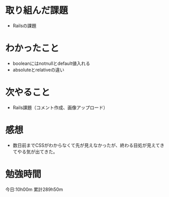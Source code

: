 # 取り組んだ課題
* Railsの課題

# わかったこと
* booleanにはnotnullとdefault値入れる
* absoluteとrelativeの違い

# 次やること
* Rails課題（コメント作成、画像アップロード）

# 感想
* 数日前までCSSがわからなくて先が見えなかったが、終わる目処が見えてきてやる気が出てきた。

# 勉強時間
今日:10h00m
累計289h50m
